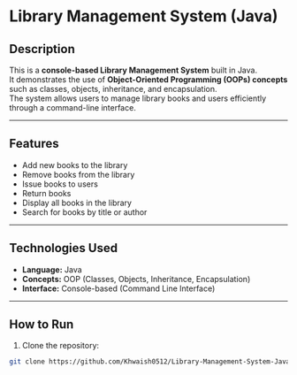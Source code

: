 # Library Management System (Java)

## Description
This is a **console-based Library Management System** built in Java.  
It demonstrates the use of **Object-Oriented Programming (OOPs) concepts** such as classes, objects, inheritance, and encapsulation.  
The system allows users to manage library books and users efficiently through a command-line interface.

---

## Features
- Add new books to the library  
- Remove books from the library  
- Issue books to users  
- Return books  
- Display all books in the library  
- Search for books by title or author  

---

## Technologies Used
- **Language:** Java  
- **Concepts:** OOP (Classes, Objects, Inheritance, Encapsulation)  
- **Interface:** Console-based (Command Line Interface)  

---

## How to Run
1. Clone the repository:  
```bash
git clone https://github.com/Khwaish0512/Library-Management-System-Java.git
